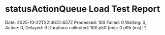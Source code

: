 # statusActionQueue Load Test Report
Date: 2025-10-22T22:46:51.657Z
Processed: 100
Failed: 0
Waiting: 0, Active: 0, Delayed: 0
Durations collected: 100
p50 (ms): 0
p95 (ms): 1